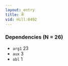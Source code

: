 ```yaml
---
layout: entry
title: ཆེ་
vid: Hill:0492
---
```

### Dependencies (N = 26)
* `arg1` 23
* `aux` 3
* `obl` 1
